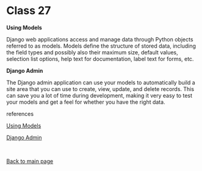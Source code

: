 # Class 27

**Using Models**

Django web applications access and manage data through Python objects referred to as models. Models define the structure of stored data, including the field types and possibly also their maximum size, default values, selection list options, help text for documentation, label text for forms, etc.

**Django Admin**

The Django admin application can use your models to automatically build a site area that you can use to create, view, update, and delete records. This can save you a lot of time during development, making it very easy to test your models and get a feel for whether you have the right data.

references

[Using Models](https://developer.mozilla.org/en-US/docs/Learn/Server-side/Django/Models)

[Django Admin](https://developer.mozilla.org/en-US/docs/Learn/Server-side/Django/Admin_site)


<br>

[Back to main page](https://vadengrey.github.io/reading-notes/)